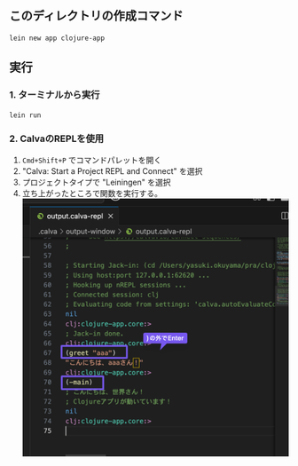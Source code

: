 ## このディレクトリの作成コマンド
```
lein new app clojure-app
```

## 実行
### 1. ターミナルから実行
```
lein run 
```

### 2. CalvaのREPLを使用
1. `Cmd+Shift+P` でコマンドパレットを開く
2. "Calva: Start a Project REPL and Connect" を選択
3. プロジェクトタイプで "Leiningen" を選択
4. 立ち上がったところで関数を実行する。
![alt text](image.png)